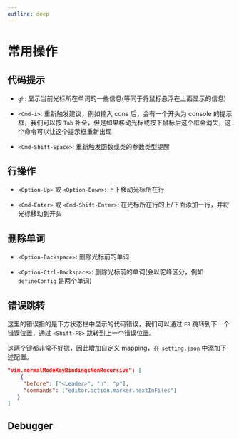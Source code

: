 ```yaml
---
outline: deep
---
```


# 常用操作

## 代码提示

- `gh`: 显示当前光标所在单词的一些信息(等同于将鼠标悬浮在上面显示的信息)

- `<Cmd-i>`: 重新触发建议，例如输入 cons 后，会有一个开头为 console 的提示框，我们可以按 `Tab` 补全，但是如果移动光标或按下鼠标后这个框会消失，这个命令可以让这个提示框重新出现

- `<Cmd-Shift-Space>`: 重新触发函数或类的参数类型提醒

## 行操作

- `<Option-Up>` 或 `<Option-Down>`: 上下移动光标所在行

- `<Cmd-Enter>` 或 `<Cmd-Shift-Enter>`: 在光标所在行的上/下面添加一行，并将光标移动到开头

## 删除单词

- `<Option-Backspace>`: 删除光标前的单词

- `<Option-Ctrl-Backspace>`: 删除光标前的单词(会以驼峰区分，例如 `defineConfig` 是两个单词)

## 错误跳转

这里的错误指的是下方状态栏中显示的代码错误，我们可以通过 `F8` 跳转到下一个错误位置，通过 `<Shift-F8>` 跳转到上一个错误位置。

这两个键都非常不好摁，因此增加自定义 mapping，在 `setting.json` 中添加下述配置。

```json
"vim.normalModeKeyBindingsNonRecursive": [
	{
     "before": ["<Leader>", "n", "p"],
     "commands": ["editor.action.marker.nextInFiles"]
   }
]
```

## Debugger
